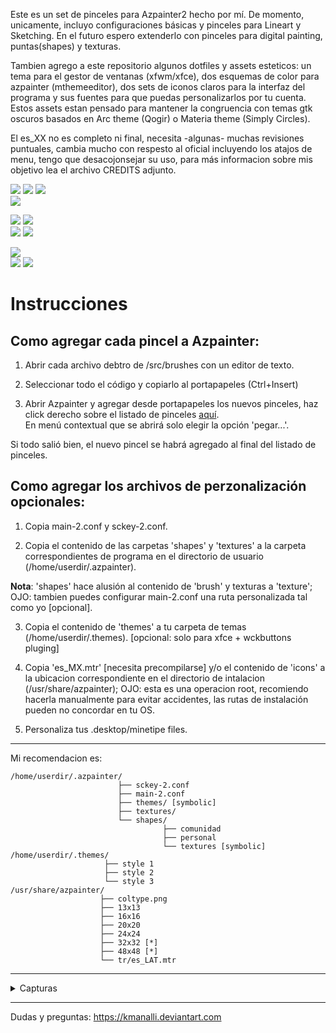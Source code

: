 Este es un set de pinceles para Azpainter2 hecho por mí. De momento, unicamente, incluyo configuraciones básicas y pinceles para Lineart y Sketching.
En el futuro espero extenderlo con pinceles para digital painting, puntas(shapes) y texturas. 

Tambien agrego a este repositorio algunos dotfiles y assets esteticos: un tema para el gestor de ventanas (xfwm/xfce), dos esquemas de color para azpainter (mthemeeditor), dos sets de iconos claros para la interfaz del programa y sus fuentes para que puedas personalizarlos por tu cuenta. Estos assets estan pensado para mantener la congruencia con temas gtk oscuros basados en Arc theme (Qogir) o Materia theme (Simply Circles). 

El es_XX no es completo ni final, necesita -algunas- muchas revisiones puntuales, cambia mucho con respesto al oficial incluyendo los atajos de menu, tengo que desacojonsejar su uso, para más informacion sobre mis objetivo lea el archivo CREDITS adjunto.

![](src/examples/00.Hard.jpg)
![](src/examples/02.Light.jpg)
![](src/examples/01.Quick.jpg)  
![](src/examples/03.Irregular.jpg)

![](src/examples/04.Graphite.jpg)
![](src/examples/05.Carbon.jpg)  
![](src/examples/06.Sponge.jpg)
![](src/examples/09.Tiza.jpg)

![](src/examples/07.ColorMark.jpg)  
![](src/examples/08.NoiseMark.jpg)
![](src/examples/10.Crayon.jpg)

# Instrucciones

## Como agregar cada pincel a Azpainter:

1) Abrir cada archivo debtro de /src/brushes con un editor de texto.

3) Seleccionar todo el código y copiarlo al portapapeles (Ctrl+Insert)

4) Abrir Azpainter y agregar desde portapapeles los nuevos pinceles, haz click derecho sobre el listado de pinceles [aquí](https://github.com/Symbian9/azpainter/wiki/Brushes).  
En menú contextual que se abrirá solo elegir la opción 'pegar...'.

Si todo salió bien, el nuevo pincel se habrá agregado al final del listado de pinceles.



## Como agregar los archivos de perzonalización opcionales:

1) Copia main-2.conf y sckey-2.conf.

2) Copia el contenido de las carpetas 'shapes' y 'textures' a la carpeta correspondientes de programa en el directorio de usuario (/home/userdir/.azpainter).
 
**Nota**: 'shapes' hace alusión al contenido de 'brush' y texturas a 'texture'; OJO: tambien puedes configurar main-2.conf 
una ruta personalizada tal como yo [opcional]. 

3) Copia el contenido de 'themes' a tu carpeta de temas (/home/userdir/.themes). [opcional: solo para xfce + wckbuttons pluging]

4) Copia 'es_MX.mtr' [necesita precompilarse] y/o el contenido de 'icons' a la ubicacion correspondiente en el directorio de intalacion (/usr/share/azpainter); OJO: esta es una operacion root, recomiendo hacerla manualmente para evitar accidentes, las rutas de instalación pueden no concordar en tu OS.

5) Personaliza tus .desktop/minetipe files.
---
Mi recomendacion es:

```
/home/userdir/.azpainter/
                        ├── sckey-2.conf
                        ├── main-2.conf
                        ├── themes/ [symbolic]
                        ├── textures/
                        └── shapes/
                                  ├── comunidad
                                  ├── personal
                                  └── textures [symbolic]
/home/userdir/.themes/
                     ├── style 1
                     ├── style 2
                     └── style 3
/usr/share/azpainter/
                    ├── coltype.png
                    ├── 13x13
                    ├── 16x16
                    ├── 20x20
                    ├── 24x24
                    ├── 32x32 [*]
                    ├── 48x48 [*]
                    └── tr/es_LAT.mtr
```

---
<details>
  <summary>Capturas</summary>

![Screeenshot 1, dark](http://azsky2.html.xdomain.jp/soft/img/azpainter.png)

![Screenshot 2, Dark](http://i.imgur.com/p551IRB.png)

</details>

---

Dudas y preguntas: 
https://kmanalli.deviantart.com


